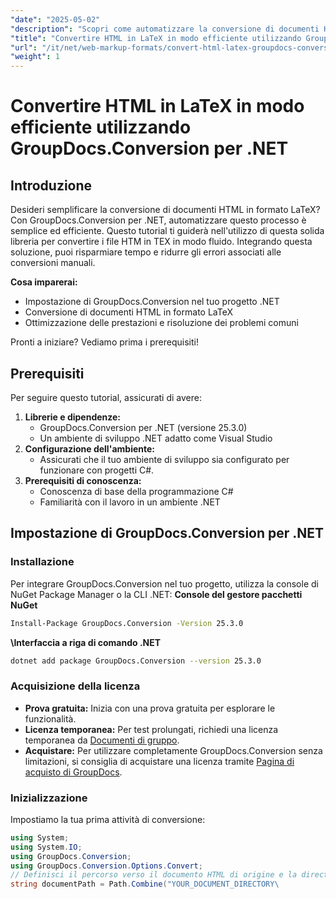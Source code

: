 ```yaml
---
"date": "2025-05-02"
"description": "Scopri come automatizzare la conversione di documenti HTML in formato LaTeX utilizzando GroupDocs.Conversion per .NET. Migliora il tuo flusso di lavoro di elaborazione dei documenti con questo potente strumento."
"title": "Convertire HTML in LaTeX in modo efficiente utilizzando GroupDocs.Conversion per .NET"
"url": "/it/net/web-markup-formats/convert-html-latex-groupdocs-conversion-net/"
"weight": 1
---
```


# Convertire HTML in LaTeX in modo efficiente utilizzando GroupDocs.Conversion per .NET
## Introduzione
Desideri semplificare la conversione di documenti HTML in formato LaTeX? Con GroupDocs.Conversion per .NET, automatizzare questo processo è semplice ed efficiente. Questo tutorial ti guiderà nell'utilizzo di questa solida libreria per convertire i file HTM in TEX in modo fluido. Integrando questa soluzione, puoi risparmiare tempo e ridurre gli errori associati alle conversioni manuali.

**Cosa imparerai:**
- Impostazione di GroupDocs.Conversion nel tuo progetto .NET
- Conversione di documenti HTML in formato LaTeX
- Ottimizzazione delle prestazioni e risoluzione dei problemi comuni

Pronti a iniziare? Vediamo prima i prerequisiti!
## Prerequisiti
Per seguire questo tutorial, assicurati di avere:
1. **Librerie e dipendenze:**
   - GroupDocs.Conversion per .NET (versione 25.3.0)
   - Un ambiente di sviluppo .NET adatto come Visual Studio
2. **Configurazione dell'ambiente:**
   - Assicurati che il tuo ambiente di sviluppo sia configurato per funzionare con progetti C#.
3. **Prerequisiti di conoscenza:**
   - Conoscenza di base della programmazione C#
   - Familiarità con il lavoro in un ambiente .NET
## Impostazione di GroupDocs.Conversion per .NET
### Installazione
Per integrare GroupDocs.Conversion nel tuo progetto, utilizza la console di NuGet Package Manager o la CLI .NET:
**Console del gestore pacchetti NuGet**
```bash
Install-Package GroupDocs.Conversion -Version 25.3.0
```
**\Interfaccia a riga di comando .NET**
```bash
dotnet add package GroupDocs.Conversion --version 25.3.0
```
### Acquisizione della licenza
- **Prova gratuita:** Inizia con una prova gratuita per esplorare le funzionalità.
- **Licenza temporanea:** Per test prolungati, richiedi una licenza temporanea da [Documenti di gruppo](https://purchase.groupdocs.com/temporary-license/).
- **Acquistare:** Per utilizzare completamente GroupDocs.Conversion senza limitazioni, si consiglia di acquistare una licenza tramite [Pagina di acquisto di GroupDocs](https://purchase.groupdocs.com/buy).
### Inizializzazione
Impostiamo la tua prima attività di conversione:
```csharp
using System;
using System.IO;
using GroupDocs.Conversion;
using GroupDocs.Conversion.Options.Convert;
// Definisci il percorso verso il documento HTML di origine e la directory di output
string documentPath = Path.Combine("YOUR_DOCUMENT_DIRECTORY\